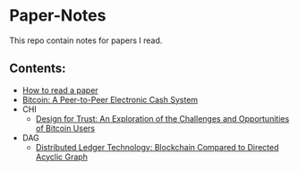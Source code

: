 # Paper-Notes
This repo contain notes for papers I read.

## Contents:
- [How to read a paper](./How-to-read-a-paper.md)
- [Bitcoin: A Peer-to-Peer Electronic Cash System](./Bitcoin.md)
- CHI
    - [Design for Trust: An Exploration of the Challenges and Opportunities of Bitcoin Users](./CHI/Design-for-trust.md)
- DAG
    - [Distributed Ledger Technology: Blockchain Compared to Directed Acyclic Graph](./DAG/Blockchain-compared-to-directed-acyclic-graph.md)

